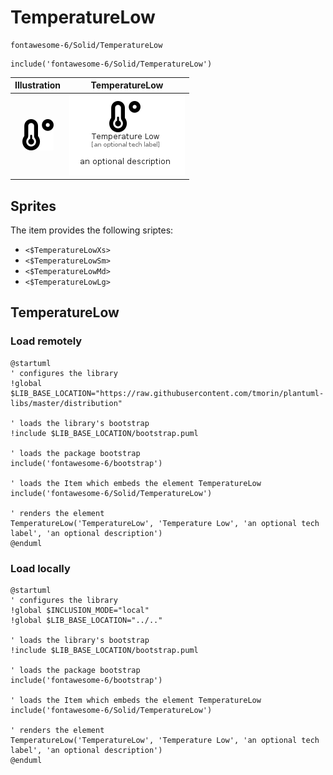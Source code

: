 # TemperatureLow


```text
fontawesome-6/Solid/TemperatureLow
```

```text
include('fontawesome-6/Solid/TemperatureLow')
```



| Illustration | TemperatureLow |
| :---: | :---: |
| ![illustration for Illustration](../../fontawesome-6/Solid/TemperatureLow.png) | ![illustration for TemperatureLow](../../fontawesome-6/Solid/TemperatureLow.Local.png) |



## Sprites
The item provides the following sriptes:

- `<$TemperatureLowXs>`
- `<$TemperatureLowSm>`
- `<$TemperatureLowMd>`
- `<$TemperatureLowLg>`





## TemperatureLow

### Load remotely
```plantuml
@startuml
' configures the library
!global $LIB_BASE_LOCATION="https://raw.githubusercontent.com/tmorin/plantuml-libs/master/distribution"

' loads the library's bootstrap
!include $LIB_BASE_LOCATION/bootstrap.puml

' loads the package bootstrap
include('fontawesome-6/bootstrap')

' loads the Item which embeds the element TemperatureLow
include('fontawesome-6/Solid/TemperatureLow')

' renders the element
TemperatureLow('TemperatureLow', 'Temperature Low', 'an optional tech label', 'an optional description')
@enduml
```

### Load locally
```plantuml
@startuml
' configures the library
!global $INCLUSION_MODE="local"
!global $LIB_BASE_LOCATION="../.."

' loads the library's bootstrap
!include $LIB_BASE_LOCATION/bootstrap.puml

' loads the package bootstrap
include('fontawesome-6/bootstrap')

' loads the Item which embeds the element TemperatureLow
include('fontawesome-6/Solid/TemperatureLow')

' renders the element
TemperatureLow('TemperatureLow', 'Temperature Low', 'an optional tech label', 'an optional description')
@enduml
```

